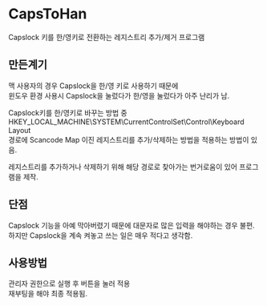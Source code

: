 # CapsToHan
Capslock 키를 한/영키로 전환하는 레지스트리 추가/제거 프로그램


## 만든계기
맥 사용자의 경우 Capslock을 한/영 키로 사용하기 때문에  
윈도우 환경 사용시 Capslock을 눌렀다가 한/영을 눌렀다가 아주 난리가 남.  

Capslock키를 한/영키로 바꾸는 방법 중  
HKEY_LOCAL_MACHINE\SYSTEM\CurrentControlSet\Control\Keyboard Layout  
경로에 Scancode Map 이진 레지스트리를 추가/삭제하는 방법을 적용하는 방법이 있음.

레지스트리를 추가하거나 삭제하기 위해 해당 경로로 찾아가는 번거로움이 있어 프로그램을 제작. 


## 단점
Capslock 기능을 아예 막아버렸기 때문에 대문자로 많은 입력을 해야하는 경우 불편.  
하지만 Capslock을 계속 켜놓고 쓰는 일은 매우 적다고 생각함.  


## 사용방법
관리자 권한으로 실행 후 버튼을 눌러 적용  
재부팅을 해야 최종 적용됨.


